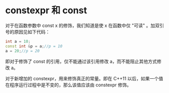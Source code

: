 # constexpr 和 const

对于在函数参数中 const x 的修饰，我们知道是使 x 在函数中仅 "可读" 。加双引号的原因见如下代码：

```cpp
int a = 10;
const int &p = a;//p = 10
a = 20;//p = 20
```

即对于修饰了 const 的引用，仅不能通过该引用修改 a，而不能阻止其他方式修改 a。

对于新增加的 constexpr，用来修饰真正的常量。即在 C++11 以后，如果一个值在程序运行过程中是不变的，那么该值应该由 constexpr 修饰。

